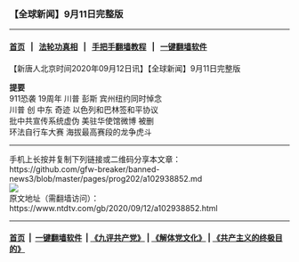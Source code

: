 ### 【全球新闻】9月11日完整版
------------------------

#### [首页](https://github.com/gfw-breaker/banned-news3/blob/master/README.md) &nbsp;&nbsp;|&nbsp;&nbsp; [法轮功真相](https://github.com/begood0513/basic/blob/master/README.md)  &nbsp;&nbsp;|&nbsp;&nbsp; [手把手翻墙教程](https://github.com/gfw-breaker/guides/wiki)  &nbsp;&nbsp;|&nbsp;&nbsp; [一键翻墙软件](https://github.com/gfw-breaker/nogfw/blob/master/README.md)  



<div><div class="post_content" itemprop="articleBody">
 <p>
  【新唐人北京时间2020年09月12日讯】【全球新闻】9月11日完整版
 </p>
 <p>
  <strong>
   提要
  </strong>
  <br/>
  <ok href="https://www.ntdtv.com/gb/911恐袭.htm">
   911恐袭
  </ok>
  19周年
  <ok href="https://www.ntdtv.com/gb/川普.htm">
   川普
  </ok>
  <ok href="https://www.ntdtv.com/gb/彭斯.htm">
   彭斯
  </ok>
  宾州纽约同时悼念
  <br/>
  <ok href="https://www.ntdtv.com/gb/川普.htm">
   川普
  </ok>
  创
  <ok href="https://www.ntdtv.com/gb/中东.htm">
   中东
  </ok>
  奇迹 以色列和巴林签和平协议
  <br/>
  批中共宣传系统虚伪
  <ok href="https://www.ntdtv.com/gb/美驻华使馆微博.htm">
   美驻华使馆微博
  </ok>
  被删
  <br/>
  环法自行车大赛 海拔最高赛段的龙争虎斗
 </p>
 <div class="single_ad">
 </div>
</div>
</div>
<hr/>
手机上长按并复制下列链接或二维码分享本文章：<br/>
https://github.com/gfw-breaker/banned-news3/blob/master/pages/prog202/a102938852.md <br/>
<a href='https://github.com/gfw-breaker/banned-news3/blob/master/pages/prog202/a102938852.md'><img src='https://github.com/gfw-breaker/banned-news3/blob/master/pages/prog202/a102938852.md.png'/></a> <br/>
原文地址（需翻墙访问）：https://www.ntdtv.com/gb/2020/09/12/a102938852.html


------------------------
#### [首页](https://github.com/gfw-breaker/banned-news3/blob/master/README.md) &nbsp;|&nbsp; [一键翻墙软件](https://github.com/gfw-breaker/nogfw/blob/master/README.md) &nbsp;| [《九评共产党》](https://github.com/gfw-breaker/9ping.md/blob/master/README.md#九评之一评共产党是什么) | [《解体党文化》](https://github.com/gfw-breaker/jtdwh.md/blob/master/README.md) | [《共产主义的终极目的》](https://github.com/gfw-breaker/gczydzjmd.md/blob/master/README.md)


<img src='http://gfw-breaker.win/banned-news3/pages/prog202/a102938852.md' width='0px' height='0px'/>